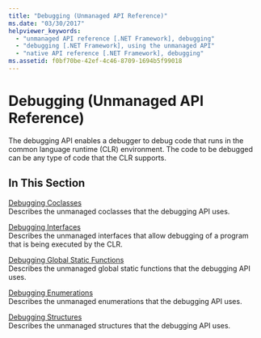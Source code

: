 ```yaml
---
title: "Debugging (Unmanaged API Reference)"
ms.date: "03/30/2017"
helpviewer_keywords: 
  - "unmanaged API reference [.NET Framework], debugging"
  - "debugging [.NET Framework], using the unmanaged API"
  - "native API reference [.NET Framework], debugging"
ms.assetid: f0bf70be-42ef-4c46-8709-1694b5f99018
---
```

# Debugging (Unmanaged API Reference)
The debugging API enables a debugger to debug code that runs in the common language runtime (CLR) environment. The code to be debugged can be any type of code that the CLR supports.  
  
## In This Section  
 [Debugging Coclasses](../../../../docs/framework/unmanaged-api/debugging/debugging-coclasses.md)  
 Describes the unmanaged coclasses that the debugging API uses.  
  
 [Debugging Interfaces](../../../../docs/framework/unmanaged-api/debugging/debugging-interfaces.md)  
 Describes the unmanaged interfaces that allow debugging of a program that is being executed by the CLR.  
  
 [Debugging Global Static Functions](../../../../docs/framework/unmanaged-api/debugging/debugging-global-static-functions.md)  
 Describes the unmanaged global static functions that the debugging API uses.  
  
 [Debugging Enumerations](../../../../docs/framework/unmanaged-api/debugging/debugging-enumerations.md)  
 Describes the unmanaged enumerations that the debugging API uses.  
  
 [Debugging Structures](../../../../docs/framework/unmanaged-api/debugging/debugging-structures.md)  
 Describes the unmanaged structures that the debugging API uses.

